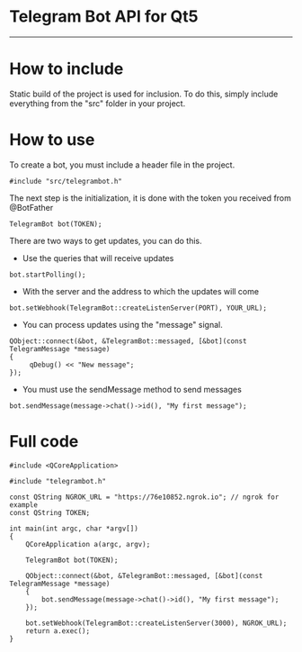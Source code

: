 # Telegram Bot API for Qt5
---
# How to include

Static build of the project is used for inclusion. To do this, simply include everything from the "src" folder in your project. 

# How to use
To create a bot, you must include a header file in the project.

```qmake
#include "src/telegrambot.h"
```
The next step is the initialization, it is done with the token you received from @BotFather

```qmake
TelegramBot bot(TOKEN);
```
There are two ways to get updates, you can do this.

* Use the queries that will receive updates
```qmake
bot.startPolling();
```

* With the server and the address to which the updates will come
```qmake
bot.setWebhook(TelegramBot::createListenServer(PORT), YOUR_URL);
```
* You can process updates using the "message" signal.

```qmake
QObject::connect(&bot, &TelegramBot::messaged, [&bot](const TelegramMessage *message)
{
     qDebug() << "New message";
});
```

* You must use the sendMessage method to send messages
```qmake
bot.sendMessage(message->chat()->id(), "My first message");
```
# Full code

```qmake
#include <QCoreApplication>

#include "telegrambot.h"

const QString NGROK_URL = "https://76e10852.ngrok.io"; // ngrok for example
const QString TOKEN;

int main(int argc, char *argv[])
{
	QCoreApplication a(argc, argv);

	TelegramBot bot(TOKEN);

	QObject::connect(&bot, &TelegramBot::messaged, [&bot](const TelegramMessage *message)
	{
		bot.sendMessage(message->chat()->id(), "My first message");
	});

	bot.setWebhook(TelegramBot::createListenServer(3000), NGROK_URL);
	return a.exec();
}

```

